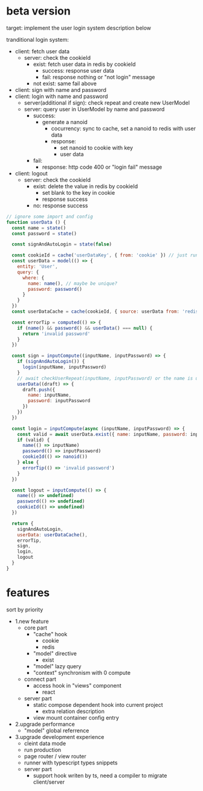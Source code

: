 # beta version

target: implement the user login system description below

tranditional login system:

- client: fetch user data
  - server: check the cookieId
    - exist: fetch user data in redis by cookieId
      - success: response user data
      - fail: response nothing or "not login" message
    - not exist: same fail above
- client: sign with name and password
- client: login with name and password
  - server(additional if sign): check repeat and create new UserModel
  - server: query user in UserModel by name and password
    - success: 
      - generate a nanoid
        - cocurrency: sync to cache, set a nanoid to redis with user data
        - response: 
          - set nanoid to cookie with key
          - user data
    - fail: 
      - response: http code 400 or "login fail" message
- client: logout
  - server: check the cookieId
    - exist: delete the value in redis by cookieId
      - set blank to the key in cookie
      - response success
    - no: response success

```javascript 
// ignore some import and config 
function userData () {
  const name = state()
  const password = state()

  const signAndAutoLogin = state(false)

  const cookieId = cache('userDataKey', { from: 'cookie' }) // just run in server because by it depends 'cookie'
  const userData = model(() => {
    entity: 'User',
    query: {
      where: {
        name: name(), // maybe be unique?
        password: password()
      }
    }
  })
  const userDataCache = cache(cookieId, { source: userData from: 'redis' }) // same above

  const errorTip = computed(() => {
    if (name() && password() && userData() === null) {
      return 'invalid password'
    }
  })

  const sign = inputCompute((inputName, inputPassword) => {
    if (signAndAutoLogin()) {
      login(inputName, inputPassword)
    }
    // await checkUserRepeat(inputName, inputPassword) or the name is unque
    userData((draft) => {
      draft.push({
        name: inputName, 
        password: inputPassword
      })
    })
  })

  const login = inputCompute(async (inputName, inputPassword) => {
    const valid = await userData.exist({ name: inputName, password: inputPassword }) // query DB
    if (valid) {
      name(() => inputName)
      password(() => inputPassword)
      cookieId(() => nanoid())
    } else {
      errorTip(() => 'invalid password')
    }
  })

  const logout = inputCompute(() => {
    name(() => undefined)
    password(() => undefined)
    cookieId(() => undefined)
  })

  return {
    signAndAutoLogin,
    userData: userDataCache(),
    errorTip,
    sign,
    login,
    logout
  }
}

```
# features

sort by priority

- 1.new feature
  - core part
    - "cache" hook
      - cookie
      - redis
    - "model" directive
      - exist
    - "model" lazy query
    - "context" synchronism with 0 compute
  - connect part
    - access hook in "views" component
      - react
  - server part
    - static compose dependent hook into current project
      - extra relation description
    - view mount container config entry
- 2.upgrade performance
  - "model" global referrence
- 3.upgrade development experience
  - cleint data mode
  - run production
  - page router / view router
  - runner with typescript types snippets
  - server part
    - support hook writen by ts, need a compiler to migrate client/server
